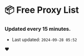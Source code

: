 # :package: Free Proxy List
### Updated every 15 minutes.

- Last updated: `2024-09-28 05:52`

:heart:
